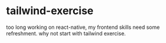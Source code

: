 # tailwind-exercise
too long working on react-native, my frontend skills need some refreshment. why not start with tailwind exercise.
